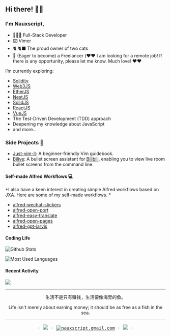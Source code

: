 ## Hi there! 👋🏻

### I'm Nauxscript, 

- 👨🏻‍💻 Full-Stack Developer
- ⌨️ Vimer
- 🐈 🐈‍⬛ The proud owner of two cats
- 🌅 (Eager to become) a Freelancer (❤️❤️ I am looking for a remote job! If there is any opportunity, please let me know. Much love! ❤️❤️

I’m currently exploring:

- [Solidity](https://soliditylang.org/)
- [Web3JS](https://web3js.org/)
- [EtherJS](https://ethers.org/)
- [NestJS](https://nestjs.com/)
- [SolidJS](https://www.solidjs.com/)
- [ReactJS](https://react.dev/)
- [VueJS](https://vuejs.org/)
- The Test-Driven Development (TDD) approach
- Deepening my knowledge about JavaScript
- and more...

### Side Projects 🚀

- [Just-vim-it](https://github.com/nauxscript/just-vim-it): A beginner-friendly Vim guidebook.
- [Bilive](https://github.com/nauxscript/bilive): A bullet screen assistant for [Bilibili](https://www.bilibili.com/), enabling you to view live room bullet screens from the command line.

#### Self-made Alfred Workflows 💻

*I also have a keen interest in creating simple Alfred workflows based on JXA. Here are some of my self-made workflows. *

- [alfred-wechat-stickers](https://github.com/nauxscript/alfred-wechat-stickers)
- [alfred-open-port](https://github.com/nauxscript/alfred-open-port)
- [alfred-easy-translate]([url](https://github.com/Nauxscript/alfred-easy-translate))
- [alfred-open-pages](https://github.com/Nauxscript/alfred-open-pages)
- [alfred-gpt-jarvis](https://github.com/nauxscript/alfred-gpt-jarvis)

#### Coding Life

![Github Stats](https://github-readme-stats.vercel.app/api?username=nauxscript&count_private=true&show_icons=true&include_all_commits=true)

![Most Used Languages](https://github-readme-stats.vercel.app/api/top-langs/?username=nauxscript&layout=compact&langs_count=100&hide=HTML,Makefile,CSS,SCSS)

#### Recent Activity

![](https://github-profile-summary-cards.vercel.app/api/cards/profile-details?username=nauxscript&theme=vue)

---

<p align="center">生活不是只有赚钱，生活要像海里的鱼。 </p>

<p align="center">Life isn't merely about earning money; it should be as free as a fish in the sea.</p>

---

<p align="center">
  <samp>
    ·
    <a target="_blank" href="http://blog.nauxscript.com"><img src="https://img.shields.io/badge/Blog-white?logo=Astro&style=flat" /></a>
    ·
    <a href="mailto:nauxscript.gmail.com"><img src="https://img.shields.io/badge/email-yellow?logo=Gmail&style=flat" alt="nauxscript.gmail.com" /></a>
    ·
    <a target="_blank" href="https://twitter.com/nauxscript"><img src="https://img.shields.io/twitter/url?style=social&url=https%3A%2F%2Ftwitter.com%2Fnauxscript" /></a>
    ·
  </samp>
</p>
